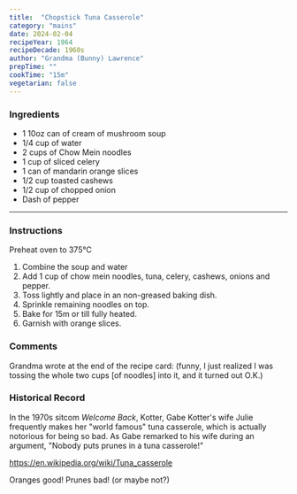 ```yaml
---
title:  "Chopstick Tuna Casserole"
category: "mains"
date: 2024-02-04
recipeYear: 1964
recipeDecade: 1960s
author: "Grandma (Bunny) Lawrence"
prepTime: ""
cookTime: "15m"
vegetarian: false
---
```


### Ingredients

- 1 10oz can of cream of mushroom soup
- 1/4 cup of water
- 2 cups of Chow Mein noodles
- 1 cup of sliced celery
- 1 can of mandarin orange slices
- 1/2 cup toasted cashews
- 1/2 cup of chopped onion
- Dash of pepper

---

### Instructions

Preheat oven to 375°C

1. Combine the soup and water
2. Add 1 cup of chow mein noodles, tuna, celery, cashews, onions and pepper.
3. Toss lightly and place in an non-greased baking dish.
4. Sprinkle remaining noodles on top.
5. Bake for 15m or till fully heated.
6. Garnish with orange slices.

### Comments

Grandma wrote at the end of the recipe card: (funny, I just realized I was tossing the whole two cups [of noodles] into it, and it turned out O.K.)

### Historical Record

In the 1970s sitcom _Welcome Back_, Kotter, Gabe Kotter's wife Julie frequently makes her "world famous" tuna casserole, which is actually notorious for being so bad. As Gabe remarked to his wife during an argument, "Nobody puts prunes in a tuna casserole!"

<https://en.wikipedia.org/wiki/Tuna_casserole>

Oranges good! Prunes bad! (or maybe not?)
